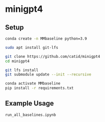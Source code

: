 # minigpt4

## Setup


```bash
conda create -n MMbaseline python=3.9

sudo apt install git-lfs

git clone https://github.com/catid/minigpt4
cd minigpt4

git lfs install
git submodule update --init --recursive

conda activate MMbaseline
pip install -r requirements.txt
```

## Example Usage


```bash
run_all_baselines.ipynb
```
